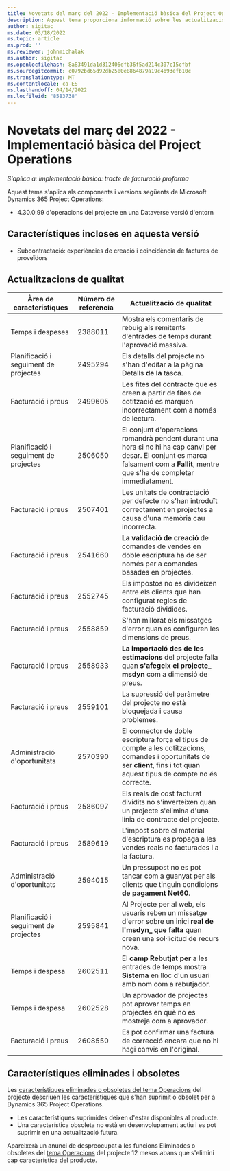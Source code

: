 ```yaml
---
title: Novetats del març del 2022 - Implementació bàsica del Project Operations
description: Aquest tema proporciona informació sobre les actualitzacions de qualitat que estan disponibles a la versió de març de 2022 de la implementació lite d'operacions del projecte.
author: sigitac
ms.date: 03/18/2022
ms.topic: article
ms.prod: ''
ms.reviewer: johnmichalak
ms.author: sigitac
ms.openlocfilehash: 8a83491da1d312406dfb36f5ad214c307c15cfbf
ms.sourcegitcommit: c0792bd65d92db25e0e8864879a19c4b93efb10c
ms.translationtype: MT
ms.contentlocale: ca-ES
ms.lasthandoff: 04/14/2022
ms.locfileid: "8583738"
---
```

# <a name="whats-new-march-2022---project-operations-lite-deployment"></a>Novetats del març del 2022 - Implementació bàsica del Project Operations

_S'aplica a: implementació bàsica: tracte de facturació proforma_

Aquest tema s'aplica als components i versions següents de Microsoft Dynamics 365 Project Operations:

- 4.30.0.99 d'operacions del projecte en una Dataverse versió d'entorn

## <a name="features-included-in-this-release"></a>Característiques incloses en aquesta versió

- Subcontractació: experiències de creació i coincidència de factures de proveïdors

## <a name="quality-updates"></a>Actualitzacions de qualitat

| Àrea de característiques | Número de referència | Actualització de qualitat |
| --- | --- | --- |
| Temps i despeses | 2388011 | Mostra els comentaris de rebuig als remitents d'entrades de temps durant l'aprovació massiva. |
| Planificació i seguiment de projectes | 2495294 | Els detalls del projecte no s'han d'editar a la pàgina Detalls **de la** tasca. |
| Facturació i preus | 2499605 | Les fites del contracte que es creen a partir de fites de cotització es marquen incorrectament com a només de lectura. |
| Planificació i seguiment de projectes | 2506050 | El conjunt d'operacions romandrà pendent durant una hora si no hi ha cap canvi per desar. El conjunt es marca falsament com a **Fallit**, mentre que s'ha de completar immediatament. |
| Facturació i preus | 2507401 | Les unitats de contractació per defecte no s'han introduït correctament en projectes a causa d'una memòria cau incorrecta. |
| Facturació i preus | 2541660 | **La validació de creació** de comandes de vendes en doble escriptura ha de ser només per a comandes basades en projectes. |
| Facturació i preus | 2552745 | Els impostos no es divideixen entre els clients que han configurat regles de facturació dividides. |
| Facturació i preus | 2558859 | S'han millorat els missatges d'error quan es configuren les dimensions de preus. |
| Facturació i preus | 2558933 | **La importació des de les estimacions** del projecte falla quan **s'afegeix el projecte\_ msdyn** com a dimensió de preus. |
| Facturació i preus | 2559101 | La supressió del paràmetre del projecte no està bloquejada i causa problemes. |
|   Administració d'oportunitats | 2570390 | El connector de doble escriptura força el tipus de compte a les cotitzacions, comandes i oportunitats de ser **client**, fins i tot quan aquest tipus de compte no és correcte. |
| Facturació i preus | 2586097 | Els reals de cost facturat dividits no s'inverteixen quan un projecte s'elimina d'una línia de contracte del projecte. |
| Facturació i preus | 2589619 | L'impost sobre el material d'escriptura es propaga a les vendes reals no facturades i a la factura. |
|   Administració d'oportunitats | 2594015 | Un pressupost no es pot tancar com a guanyat per als clients que tinguin condicions **de pagament Net60**. |
| Planificació i seguiment de projectes | 2595841 | Al Projecte per al web, els usuaris reben un missatge d'error sobre un inici **real de l'msdyn\_ que falta** quan creen una sol·licitud de recurs nova. |
| Temps i despesa | 2602511 | El **camp Rebutjat per** a les entrades de temps mostra **Sistema** en lloc d'un usuari amb nom com a rebutjador. |
| Temps i despesa | 2602528 | Un aprovador de projectes pot aprovar temps en projectes en què no es mostreja com a aprovador. |
| Facturació i preus | 2608550 | Es pot confirmar una factura de correcció encara que no hi hagi canvis en l'original. |

## <a name="removed-and-deprecated-features"></a>Característiques eliminades i obsoletes

Les [característiques eliminades o obsoletes del tema Operacions](../../whats-new/removed-depreciated-features-project.md) del projecte descriuen les característiques que s'han suprimit o obsolet per a Dynamics 365 Project Operations.

- Les característiques suprimides deixen d'estar disponibles al producte.
- Una característica obsoleta no està en desenvolupament actiu i es pot suprimir en una actualització futura.

Apareixerà un anunci de despreocupat a les funcions Eliminades o obsoletes del [tema Operacions](../../whats-new/removed-depreciated-features-project.md) del projecte 12 mesos abans que s'elimini cap característica del producte.
